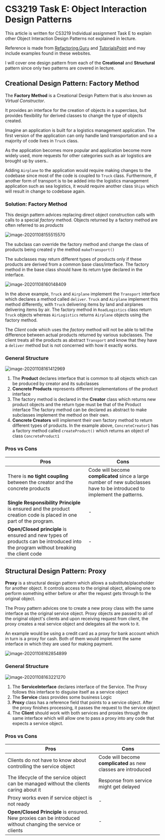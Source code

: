 # CS3219 Task E: Object Interaction Design Patterns

This article is written for CS3219 Individual assignment Task E to explain other Object Interaction Design Patterns not explained in lecture.

Reference is made from [Refactoring.Guru](https://refactoring.guru/refactoring) and [TutorialsPoint](https://www.tutorialspoint.com/design_pattern) and may include examples found in these websites.

I will cover one design pattern from each of the **Creational** and  **Structural** pattern since only two patterns are covered in lecture.



## Creational Design Pattern: Factory Method

The **Factory Method** is a Creational Design Pattern that is also known as *Virtual Constructor*.

It provides an interface for the creation of objects in a superclass, but provides flexibility for derived classes to change the type of objects created.

Imagine an application is built for a logistics management application. The first version of the application can only handle land transportation and so a majority of code lives in `Truck` class.

As the application becomes more popular and application become more widely used, more requests for other categories such as air logistics are brought up by users.\.


Adding `Airplane` to the application would require making changes to the codebase since most of the code is coupled to `Truck` class. Furthermore, if another form of transport is to be added into the logistics management application such as sea logistics, it would require another class `Ships` which will result in change to codebase again. 



### Solution: Factory Method

This design pattern advices replacing direct object construction calls with calls to a special *factory* method. Objects returned by a factory method are often referred to as *products*



![image-20201108155515570](./Images/1.jpg)

The subclass can override the factory method and change the class of products being created y the method `makeTransport()`

The subclasses may return different types of products only if these products are derived from a common base class/interface. The factory method in the base class should have its return type declared in the interface. 

![image-20201108160148409](./Images/2.jpg)

In the above example, `Truck` and `Airplane` implement the `Transport` interface which declares a method called `deliver`. `Truck` and `Airplane` implement this method differently, with `Truck` delivering items by land and airplanes delivering items by air. The factory method in `RoadLogistics` class return `Truck` objects whereas `AirLogistics` returns `Airplane` objects using the factory method. 

The *Client* code which uses the *factory* method will not be able to tell the difference between actual products returned by various subclasses. The client treats all the products as abstract `Transport` and know that they have a `deliver` method but is not concerned with how it exactly works.



### General Structure

![image-20201108161412969](./Images/3.jpg)

1. The **Product** declares interface that is common to all objects which can be produced by creator and its subclasses
2. **Concrete Products** represents different implementations of the product interface
3. The factory method is declared in the **Creator** class which returns new product objects and the return type must be that of the Product interface
   The factory method can be declared as abstract to make subclasses implement the method on their own. 
4. **Concrete Creators** will implement their own factory method to return different types of products. In the example above, `ConcreteCreator1` has a factory method called `createProduct()` which returns an object of class `ConcreteProduct1`

### Pros vs Cons

| Pros                                                         | Cons                                                         |
| ------------------------------------------------------------ | ------------------------------------------------------------ |
| There is **no tight coupling** between the creator and the concrete products | Code will become **complicated** since a large number of new subclasses have to be introduced to implement the patterns. |
| **Single Responsibility Principle** is ensured and the product creation code is placed in one part of the program. | -                                                            |
| **Open/Closed principle** is ensured and new types of products can be introduced into the program without breaking the client code | -                                                            |



## Structural Design Pattern: Proxy

**Proxy** is a structural design pattern which allows a substitute/placeholder for another object. It controls access to the original object, allowing one to perform something either before or after the request gets through to the original object. 

The Proxy pattern advices one to create a new proxy class with the same interface as the original service object. Proxy objects are passed to all of the original object's clients and upon receiving request from client, the proxy creates a real service object and delegates all the work to it. 

An example would be using a credit card as a proxy for bank account which in turn is a proxy for cash. Both of them would implement the same interface in which they are used for making payment. 

![image-20201108162854899](./Images/4.jpg)

### General Structure

![image-20201108163221270](./Images/5.jpg)

1. The **ServiceInterface** declares interface of the Service. The Proxy follows this interface to disguise itself as a service object
2. The **Service** class provides some business Logic
3. **Proxy** class has a reference field that points to a service object. After the proxy finishes processing, it passes the request to the service object
4. The **Client** should work with both services and proxies through the same interface which will allow one to pass a proxy into any code that expects a service object.

### Pros vs Cons

| Pros                                                         | Cons                                                         |
| ------------------------------------------------------------ | ------------------------------------------------------------ |
| Clients do not have to know about controlling the service object | Code will become **complicated** as new classes are introduced |
| The lifecycle of the service object can be managed without the clients caring about it | Response from service might get delayed                      |
| Proxy works even if service object is not ready              | -                                                            |
| **Open/Closed Principle** is ensured. New proxies can be introduced without changing the service or clients | -                                                            |